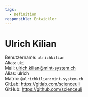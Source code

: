 ```yaml
---
tags:
  - Definition
responsible: Entwickler
---
```

# Ulrich Kilian

Benutzername: `ulrichkilian`\
Alias: `uki`\
Mail: <ulrich.kilian@mint-system.ch>\
Alias: ulrich\
Matrix: `@ulrichkilian:mint-system.ch`\
GitLab: <https://gitlab.com/scienceuli>\
GitHub: <https://github.com/scienceuli>